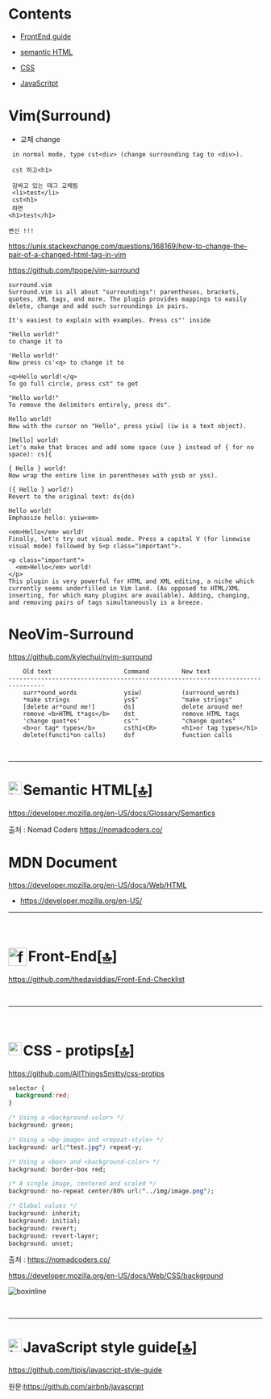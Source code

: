 # Contents

- [FrontEnd guide](https://github.com/YoungHaKim7/html_css_js_web_dev#front-end)

- [semantic HTML](https://github.com/YoungHaKim7/html_css_js_web_dev#semantic-html)

- [CSS](https://github.com/YoungHaKim7/html_css_js_web_dev#css---protips)

- [JavaScritpt](https://github.com/YoungHaKim7/html_css_js_web_dev#javascript-style-guide)

# Vim(Surround)


- 교체 change

```
 in normal mode, type cst<div> (change surrounding tag to <div>).

 cst 하고<h1>

 감싸고 있는 태그 교체됨
 <li>test</li>
 cst<h1>
 하면
<h1>test</h1>

변신 !!!
```

https://unix.stackexchange.com/questions/168169/how-to-change-the-pair-of-a-changed-html-tag-in-vim

https://github.com/tpope/vim-surround

```
surround.vim
Surround.vim is all about "surroundings": parentheses, brackets, quotes, XML tags, and more. The plugin provides mappings to easily delete, change and add such surroundings in pairs.

It's easiest to explain with examples. Press cs"' inside

"Hello world!"
to change it to

'Hello world!'
Now press cs'<q> to change it to

<q>Hello world!</q>
To go full circle, press cst" to get

"Hello world!"
To remove the delimiters entirely, press ds".

Hello world!
Now with the cursor on "Hello", press ysiw] (iw is a text object).

[Hello] world!
Let's make that braces and add some space (use } instead of { for no space): cs]{

{ Hello } world!
Now wrap the entire line in parentheses with yssb or yss).

({ Hello } world!)
Revert to the original text: ds{ds)

Hello world!
Emphasize hello: ysiw<em>

<em>Hello</em> world!
Finally, let's try out visual mode. Press a capital V (for linewise visual mode) followed by S<p class="important">.

<p class="important">
  <em>Hello</em> world!
</p>
This plugin is very powerful for HTML and XML editing, a niche which currently seems underfilled in Vim land. (As opposed to HTML/XML inserting, for which many plugins are available). Adding, changing, and removing pairs of tags simultaneously is a breeze.
```

# NeoVim-Surround

https://github.com/kylechui/nvim-surround

```
    Old text                    Command         New text
--------------------------------------------------------------------------------
    surr*ound_words             ysiw)           (surround_words)
    *make strings               ys$"            "make strings"
    [delete ar*ound me!]        ds]             delete around me!
    remove <b>HTML t*ags</b>    dst             remove HTML tags
    'change quot*es'            cs'"            "change quotes"
    <b>or tag* types</b>        csth1<CR>       <h1>or tag types</h1>
    delete(functi*on calls)     dsf             function calls
```

<br>

<hr>

# Semantic HTML<a href="https://github.com/rust-ml/linfa"><img align="left" alt="html" width="26px" src="https://user-images.githubusercontent.com/67513038/229953435-3d20ff2f-672e-4baa-a13b-da2b74cbbe67.png" /></a><a href="https://github.com/YoungHaKim7/html_css_js_web_dev#contents">[🔝]</a>

https://developer.mozilla.org/en-US/docs/Glossary/Semantics

출처 : Nomad Coders https://nomadcoders.co/

# MDN Document

https://developer.mozilla.org/en-US/docs/Web/HTML

  - https://developer.mozilla.org/en-US/

<hr>

<br>

# Front-End<a href="https://github.com/rust-ml/linfa"><img align="left" alt="frontend" width="36px" src="https://user-images.githubusercontent.com/67513038/146179458-5e587820-a037-41ee-bf02-2366b3e5aad7.jpg" /></a><a href="https://github.com/YoungHaKim7/html_css_js_web_dev#contents">[🔝]</a>

https://github.com/thedaviddias/Front-End-Checklist

<br>

<hr>

<br>

# CSS - protips<a href="https://github.com/rust-ml/linfa"><img align="left" alt="css" width="26px" src="https://user-images.githubusercontent.com/67513038/229954543-d69fef0e-b636-4384-a069-3c98ec282b9c.png" /></a><a href="https://github.com/YoungHaKim7/html_css_js_web_dev#contents">[🔝]</a>

https://github.com/AllThingsSmitty/css-protips

```css
selector {
  background:red;
}

/* Using a <background-color> */
background: green;

/* Using a <bg-image> and <repeat-style> */
background: url("test.jpg") repeat-y;

/* Using a <box> and <background-color> */
background: border-box red;

/* A single image, centered and scaled */
background: no-repeat center/80% url("../img/image.png");

/* Global values */
background: inherit;
background: initial;
background: revert;
background: revert-layer;
background: unset;
```

출처 : https://nomadcoders.co/

https://developer.mozilla.org/en-US/docs/Web/CSS/background

![boxinline](https://user-images.githubusercontent.com/67513038/230394761-65e3e0de-d323-434a-ae87-a9682ff246ee.jpg)

<br>

<hr>

# JavaScript style guide<a href="https://github.com/rust-ml/linfa"><img align="left" alt="js" width="26px" src="https://user-images.githubusercontent.com/67513038/215448983-97327d43-4c12-4e83-b529-e994d7614a21.png" /></a><a href="https://github.com/YoungHaKim7/html_css_js_web_dev#contents">[🔝]</a>

https://github.com/tipjs/javascript-style-guide

원문:https://github.com/airbnb/javascript

